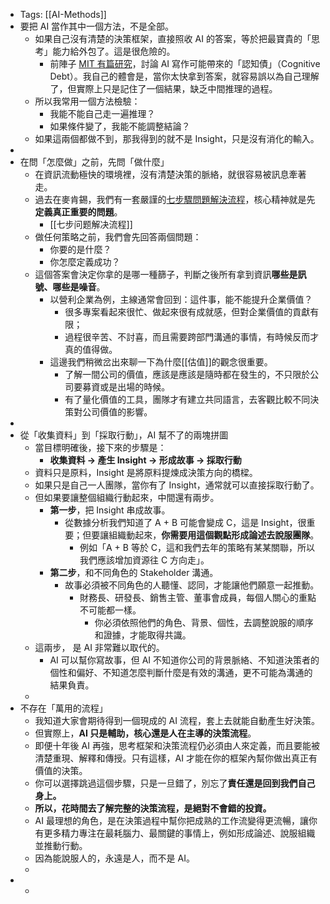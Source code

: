 - Tags:  [[AI-Methods]]
- 要把 AI 當作其中一個方法，不是全部。
	- 如果自己沒有清楚的決策框架，直接照收 AI 的答案，等於把最寶貴的「思考」能力給外包了。這是很危險的。
		- 前陣子 [MIT 有篇研究](https://zqjadm.clicks.mlsend.com/tf/cl/eyJ2Ijoie1wiYVwiOjkwMzIzMSxcImxcIjoxNjI2ODEwOTYzMjkyMzQxMzQsXCJyXCI6MTYyNjgxMTA4ODg5MDc3NDc4fSIsInMiOiJmMTBlZWJiOTcxNGY4YTY3In0)，討論 AI 寫作可能帶來的「認知債」（Cognitive Debt）。我自己的體會是，當你太快拿到答案，就容易誤以為自己理解了，但實際上只是記住了一個結果，缺乏中間推理的過程。
	- 所以我常用一個方法檢驗：
		- 我能不能自己走一遍推理？
		- 如果條件變了，我能不能調整結論？
	- 如果這兩個都做不到，那我得到的就不是 Insight，只是沒有消化的輸入。
-
- 在問「怎麼做」之前，先問「做什麼」
	- 在資訊流動極快的環境裡，沒有清楚決策的脈絡，就很容易被訊息牽著走。
	- 過去在麥肯錫，我們有一套嚴謹的[七步驟問題解決流程](https://zqjadm.clicks.mlsend.com/tf/cl/eyJ2Ijoie1wiYVwiOjkwMzIzMSxcImxcIjoxNjI2ODEwOTYzMzU1MjU1OTEsXCJyXCI6MTYyNjgxMTA4ODg5MDc3NDc4fSIsInMiOiJlYmJlZWNlNDg2YjM3NzhhIn0)，核心精神就是先**定義真正重要的問題**。
		- [[七步问题解决流程]]
	- 做任何策略之前，我們會先回答兩個問題：
		- 你要的是什麼？
		- 你怎麼定義成功？
	- 這個答案會決定你拿的是哪一種篩子，判斷之後所有拿到資訊**哪些是訊號、哪些是噪音**。
		- 以營利企業為例，主線通常會回到：這件事，能不能提升企業價值？
			- 很多專案看起來很忙、做起來很有成就感，但對企業價值的貢獻有限；
			- 過程很辛苦、不討喜，而且需要跨部門溝通的事情，有時候反而才真的值得做。
		- 這邊我們稍微岔出來聊一下為什麼[[估值]]的觀念很重要。
			- 了解一間公司的價值，應該是應該是隨時都在發生的，不只限於公司要募資或是出場的時候。
			- 有了量化價值的工具，團隊才有建立共同語言，去客觀比較不同決策對公司價值的影響。
-
- 從「收集資料」到「採取行動」，AI 幫不了的兩塊拼圖
	- 當目標明確後，接下來的步驟是：
		- **收集資料 → 產生 Insight → 形成故事 → 採取行動**
	- 資料只是原料，Insight 是將原料提煉成決策方向的橋樑。
	- 如果只是自己一人團隊，當你有了 Insight，通常就可以直接採取行動了。
	- 但如果要讓整個組織行動起來，中間還有兩步。
		- **第一步**，把 Insight 串成故事。
			- 從數據分析我們知道了 A + B 可能會變成 C，這是 Insight，很重要；但要讓組織動起來，**你需要用這個觀點形成論述去說服團隊**。
				- 例如「A + B 等於 C，這和我們去年的策略有某某關聯，所以我們應該增加資源往 C 方向走」。
		- **第二步**，和不同角色的 Stakeholder 溝通。
			- 故事必須被不同角色的人聽懂、認同，才能讓他們願意一起推動。
				- 財務長、研發長、銷售主管、董事會成員，每個人關心的重點不可能都一樣。
					- 你必須依照他們的角色、背景、個性，去調整說服的順序和證據，才能取得共識。
	- 這兩步， 是 AI 非常難以取代的。
		- AI 可以幫你寫故事，但 AI 不知道你公司的背景脈絡、不知道決策者的個性和偏好、不知道怎麼判斷什麼是有效的溝通，更不可能為溝通的結果負責。
	-
- 不存在「萬用的流程」
	- 我知道大家會期待得到一個現成的 AI 流程，套上去就能自動產生好決策。
	- 但實際上，**AI 只是輔助，核心還是人在主導的決策流程**。
	- 即便十年後 AI 再強，思考框架和決策流程仍必須由人來定義，而且要能被清楚重現、解釋和傳授。只有這樣，AI 才能在你的框架內幫你做出真正有價值的決策。
	- 你可以選擇跳過這個步驟，只是一旦錯了，別忘了**責任還是回到我們自己身上。**
	- **所以，花時間去了解完整的決策流程，是絕對不會錯的投資。**
	- AI 最理想的角色，是在決策過程中幫你把成熟的工作流變得更流暢，讓你有更多精力專注在最耗腦力、最關鍵的事情上，例如形成論述、說服組織並推動行動。
	- 因為能說服人的，永遠是人，而不是 AI。
	-
-
	-